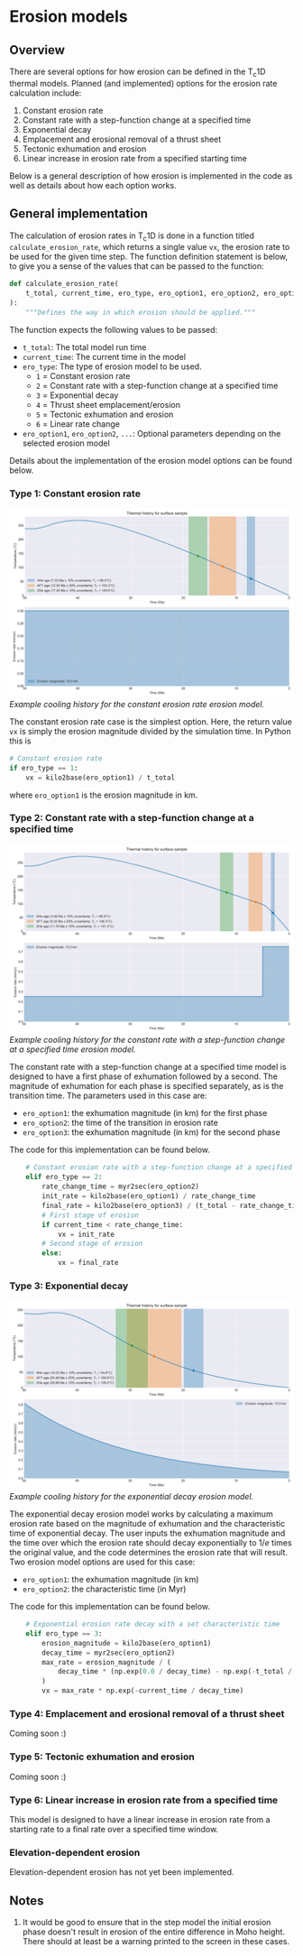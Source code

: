 # Erosion models

## Overview

There are several options for how erosion can be defined in the T<sub>c</sub>1D thermal models.
Planned (and implemented) options for the erosion rate calculation include:

1. Constant erosion rate
2. Constant rate with a step-function change at a specified time
3. Exponential decay
4. Emplacement and erosional removal of a thrust sheet
5. Tectonic exhumation and erosion
6. Linear increase in erosion rate from a specified starting time

Below is a general description of how erosion is implemented in the code as well as details about how each option works.

## General implementation

The calculation of erosion rates in T<sub>c</sub>1D is done in a function titled `calculate_erosion_rate`, which returns a single value `vx`, the erosion rate to be used for the given time step.
The function definition statement is below, to give you a sense of the values that can be passed to the function:

```python
def calculate_erosion_rate(
    t_total, current_time, ero_type, ero_option1, ero_option2, ero_option3, ero_option4, ero_option5
):
    """Defines the way in which erosion should be applied."""
```

The function expects the following values to be passed:

- `t_total`: The total model run time
- `current_time`: The current time in the model
- `ero_type`: The type of erosion model to be used.
  - `1` = Constant erosion rate
  - `2` = Constant rate with a step-function change at a specified time
  - `3` = Exponential decay
  - `4` = Thrust sheet emplacement/erosion
  - `5` = Tectonic exhumation and erosion
  - `6` = Linear rate change
- `ero_option1`, `ero_option2`, `...`: Optional parameters depending on the selected erosion model

Details about the implementation of the erosion model options can be found below.

### Type 1: Constant erosion rate

![Constant erosion rate model example](png/cooling_hist_erotype1.png)<br/>
*Example cooling history for the constant erosion rate erosion model.*

The constant erosion rate case is the simplest option.
Here, the return value `vx` is simply the erosion magnitude divided by the simulation time.
In Python this is

```python
# Constant erosion rate
if ero_type == 1:
    vx = kilo2base(ero_option1) / t_total
```

where `ero_option1` is the erosion magnitude in km.

### Type 2: Constant rate with a step-function change at a specified time

![Step-function change in erosion rate model example](png/cooling_hist_erotype2.png)<br/>
*Example cooling history for the constant rate with a step-function change at a specified time erosion model.*

The constant rate with a step-function change at a specified time model is designed to have a first phase of exhumation followed by a second.
The magnitude of exhumation for each phase is specified separately, as is the transition time.
The parameters used in this case are:

- `ero_option1`: the exhumation magnitude (in km) for the first phase
- `ero_option2`: the time of the transition in erosion rate
- `ero_option3`: the exhumation magnitude (in km) for the second phase

The code for this implementation can be found below.

```python
    # Constant erosion rate with a step-function change at a specified time
    elif ero_type == 2:
        rate_change_time = myr2sec(ero_option2)
        init_rate = kilo2base(ero_option1) / rate_change_time
        final_rate = kilo2base(ero_option3) / (t_total - rate_change_time)
        # First stage of erosion
        if current_time < rate_change_time:
            vx = init_rate
        # Second stage of erosion
        else:
            vx = final_rate
```

### Type 3: Exponential decay

![Exponential decay in erosion rate model example](png/cooling_hist_erotype3.png)<br/>
*Example cooling history for the exponential decay erosion model.*

The exponential decay erosion model works by calculating a maximum erosion rate based on the magnitude of exhumation and the characteristic time of exponential decay.
The user inputs the exhumation magnitude and the time over which the erosion rate should decay exponentially to $1/e$ times the original value, and the code determines the erosion rate that will result.
Two erosion model options are used for this case:

- `ero_option1`: the exhumation magnitude (in km)
- `ero_option2`: the characteristic time (in Myr)

The code for this implementation can be found below.

```python
    # Exponential erosion rate decay with a set characteristic time
    elif ero_type == 3:
        erosion_magnitude = kilo2base(ero_option1)
        decay_time = myr2sec(ero_option2)
        max_rate = erosion_magnitude / (
            decay_time * (np.exp(0.0 / decay_time) - np.exp(-t_total / decay_time))
        )
        vx = max_rate * np.exp(-current_time / decay_time)
```

### Type 4: Emplacement and erosional removal of a thrust sheet

Coming soon :)

### Type 5: Tectonic exhumation and erosion

Coming soon :)

### Type 6: Linear increase in erosion rate from a specified time

This model is designed to have a linear increase in erosion rate from a starting rate to a final rate over a specified time window.


### Elevation-dependent erosion

Elevation-dependent erosion has not yet been implemented.

## Notes

1. It would be good to ensure that in the step model the initial erosion phase doesn't result in erosion of the entire difference in Moho height. There should at least be a warning printed to the screen in these cases.
